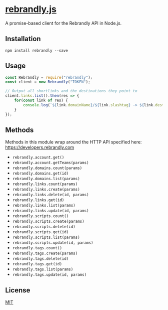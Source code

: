 # [rebrandly.js](https://npmjs.com/package/rebrandly)
A promise-based client for the Rebrandly API in Node.js.

## Installation
```
npm install rebrandly --save
```

## Usage
```js
const Rebrandly = require("rebrandly");
const client = new Rebrandly("TOKEN");

// Output all shortlinks and the destinations they point to
client.links.list().then(res => {
    for(const link of res) {
        console.log(`${link.domainName}/${link.slashtag} -> ${link.destination}`);
    }
});
```

## Methods
Methods in this module wrap around the HTTP API specified here: https://developers.rebrandly.com
- `rebrandly.account.get()`
- `rebrandly.account.getTeams(params)`
- `rebrandly.domains.count(params)`
- `rebrandly.domains.get(id)`
- `rebrandly.domains.list(params)`
- `rebrandly.links.count(params)`
- `rebrandly.links.create(params)`
- `rebrandly.links.delete(id, params)`
- `rebrandly.links.get(id)`
- `rebrandly.links.list(params)`
- `rebrandly.links.update(id, params)`
- `rebrandly.scripts.count()`
- `rebrandly.scripts.create(params)`
- `rebrandly.scripts.delete(id)`
- `rebrandly.scripts.get(id)`
- `rebrandly.scripts.list(params)`
- `rebrandly.scripts.update(id, params)`
- `rebrandly.tags.count()`
- `rebrandly.tags.create(params)`
- `rebrandly.tags.delete(id)`
- `rebrandly.tags.get(id)`
- `rebrandly.tags.list(params)`
- `rebrandly.tags.update(id, params)`

## License
[MIT](LICENSE.txt)
